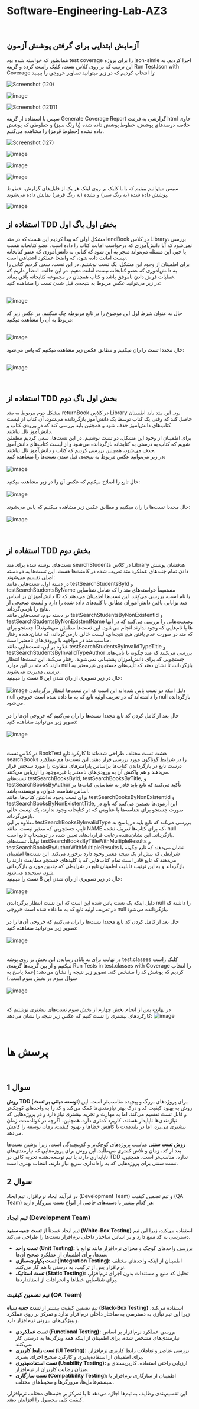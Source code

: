 # Software-Engineering-Lab-AZ3

<br>

 ## آزمایش ابتدایی برای گرفتن پوشش آزمون 
 همانطور که خواسته شده بود test coverage را برای پروژه json-simle اجرا کردیم. به این ترتیب که بر روی کلاس تست، کلیک راست کرده و گزینه Run TestJson with Coverage را انتخاب کردیم که در زیر میتوانید تصاویر خروجی را ببینید:
<br>

![Screenshot (120)](https://github.com/user-attachments/assets/454cfab3-68a2-4cb9-b1be-31fb97eff2a8)

![image](https://github.com/user-attachments/assets/fdc4de8b-552d-42b8-b676-cdf0b46dbb05)



 ![Screenshot (121)11](https://github.com/user-attachments/assets/d1e71d22-9e64-4374-8559-7c697810ff41)

سپس با استفاده از گزینه Generate Coverage Report  گزارشی به فرمت html حاوی خلاصه درصدهای پوشش، خطوط پوشش داده شده (با رنگ سبز) و خطوطی که پوشش داده نشده (خطوط قرمز) را مشاهده می‌کنیم.
<br>

![Screenshot (127)](https://github.com/user-attachments/assets/1441d228-c9f9-4db8-b7de-217b0509622b)

![image](https://github.com/user-attachments/assets/735e14fa-f120-4a24-a416-94e78f38dd9f)

![image](https://github.com/user-attachments/assets/613d0f6b-bdde-432e-8843-13c25dc76568)

![image](https://github.com/user-attachments/assets/ea1938cb-04d7-4b89-a3f4-294eb9a6a57d)

سپس میتوانیم ببینیم که با با کلیک بر روی لینک هر یک از فایل‌های گزارش، خطوط پوشش داده شده (به رنگ سبز) و نشده (به رنگ قرمز) نمایش داده می‌شوند.
<br>

![image](https://github.com/user-attachments/assets/4b6b85db-f09f-4dd0-b2a4-a9060498b19e)


 ## استفاده از TDD بخش اول باگ اول
مشکل اولی که پیدا کردیم این هست که در متد lendBook در کلاس Library، بررسی نمی‌شود که آیا دانش‌آموزی که درخواست امانت کتاب را داده است، عضو کتابخانه هست یا خیر. این مسئله می‌تواند منجر به این شود که کتابی به دانش‌آموزی که عضو کتابخانه نیست امانت داده شود، که واضحا عملکرد اشتباهی است. <br>
برای اطمینان از وجود این مشکل، یک تست نوشتیم. در این تست، سعی کردیم کتابی را به دانش‌آموزی که عضو کتابخانه نیست امانت دهیم. در این حالت، انتظار داریم که عملیات قرض دادن ناموفق باشد و کتاب همچنان در مجموعه کتابخانه باقی بماند. <br>
در زیر می‌توانید عکس مربوط به نتیجه‌ی فیل شدن تست را مشاهده کنید: <br> <br>

![image](https://github.com/user-attachments/assets/1c007a1c-3236-46bb-9f72-43e7b031abe5)
<br>
<br>
حال به عنوان شرط اول این موضوع را در تابع مربوطه چک میکنیم. در عکس زیر کد مربوط به آن را مشاهده میکنید: <br> <br>

![image](https://github.com/user-attachments/assets/0c2a8261-cf97-4d71-a2f5-6e4c4920e85c)
<br>
<br>
حال مجددا تست را ران میکنیم و مطابق عکس زیر مشاهده میکنیم که پاس می‌شود: <br> <br>

![image](https://github.com/user-attachments/assets/98bf4d29-0dd3-4b70-b855-2081acf6701a)
<br>
<br>
<br>
## استفاده از TDD بخش اول باگ دوم
مشکل دوم مربوط به متد returnBook در کلاس Library بود. این متد باید اطمینان حاصل کند که وقتی یک کتاب توسط یک دانش‌آموز بازگردانده می‌شود، آن کتاب از لیست کتاب‌های دانش‌آموز حذف شود و همچنین باید بررسی کند که در ورودی کتاب و دانش‌آموز نال نباشند. <br>
برای اطمینان از وجود این مشکل، دو تست نوشتیم. در این تست‌ها، سعی کردیم مطمئن شویم که کتاب به درستی به کتابخانه بازگردانده می‌شود و از لیست کتاب‌های دانش‌آموز حذف می‌شود، همچنین بررسی کردیم که کتاب و دانش‌آموز نال نباشند. <br>
در زیر می‌توانید عکس مربوط به نتیجه‌ی فیل شدن تست‌ها را مشاهده کنید: <br> <br>
![image](https://github.com/user-attachments/assets/98038139-8bdc-457e-8126-a8fa037893b2)
<br>
<br>
حال تابع را اصلاح میکنیم که عکس آن را در زیر مشاهده میکنید: <br> <br>
![image](https://github.com/user-attachments/assets/4f43618b-ced1-4144-8714-626500b65260)
<br>
<br>
حال مجددا تست‌ها را ران میکنیم و مطابق عکس زیر مشاهده میکنیم که پاس می‌شوند: <br> <br>
![image](https://github.com/user-attachments/assets/4891be58-623f-4b37-bc0b-029d5af6ffea)
<br>
<br>
<br>
## استفاده از TDD بخش دوم
تست‌های نوشته شده برای متد searchStudents در کلاس Library هدفشان پوشش دادن تمام جنبه‌های عملکرد متد تعریف شده در کامنت‌ها هست. این تست‌ها به دو دسته اصلی تقسیم می‌شوند: <br>
در دسته اول، تست‌هایی مانند testSearchStudentsById و testSearchStudentsByName مستقیماً خواسته‌های متد را که شامل شناسایی دانش‌آموزان بر اساس ID یا نام است، بررسی می‌کنند. این تست‌ها اطمینان می‌دهند که متد توانایی یافتن دانش‌آموزان مطابق با کلیدهای داده شده را دارد و لیست صحیحی از نتایج را بازمی‌گرداند. <br>
در دسته دوم، تست‌هایی مانند testSearchStudentsByNonExistentId و testSearchStudentsByNonExistentName وضعیت‌هایی را بررسی می‌کنند که در آنها جستجو برای IDها یا نام‌هایی که وجود ندارند انجام می‌شود. این تست‌ها مطمئن می‌شوند که متد در صورت عدم یافتن هیچ نتیجه‌ای، لیست خالی بازمی‌گرداند، که نشان‌دهنده رفتار مناسب متد در مواجهه با ورودی‌های نامعتبر است. <br>
علاوه بر این، تست‌هایی مانند testSearchStudentsByInvalidTypeTitle و testSearchStudentsByInvalidTypeAuthor بررسی می‌کنند که متد چگونه با تایپ‌های جستجویی که برای دانش‌آموزان پشتیبانی نمی‌شوند، رفتار می‌کند. این تست‌ها انتظار دارند که متد در این موارد null بازگرداند، تا نشان دهند که تایپ‌های جستجوی غیرمعتبر به درستی مدیریت می‌شوند. <br>
حال در زیر تصویری از ران شدن این 6 تست را میبینید: <br> <br>
![image](https://github.com/user-attachments/assets/54cff7a4-eb1c-498a-8ae6-762475a55861)
دلیل اینکه دو تست پاس شده‌اند این است که این تست‌ها انتظار برگرداندن null را داشته‌اند که در تعریف اولیه تابع که به ما داده شده است خروجی null بازگردانده می‌شود. <br> <br>
حال بعد از کامل کردن کد تابع مجددا تست‌ها را ران می‌کنیم که خروجی آن‌ها را در تصویر زیر می‌توانید مشاهده کنید: <br> <br>
![image](https://github.com/user-attachments/assets/290186cc-db6a-499c-b8a0-3f240a4b18b5)
<br>
<br>
<br>
در کلاس تست BookTest هشت تست مختلف طراحی شده‌اند تا کارکرد تابع searchBooks را در شرایط گوناگون مورد بررسی قرار دهند. این تست‌ها هم عملکرد درست تابع در بازگرداندن کتاب‌ها براساس پارامترهای متفاوت را مورد سنجش قرار می‌دهند و هم واکنش آن به ورودی‌های نامعتبر یا غیرموجود را ارزیابی می‌کنند. <br>
تست‌های testSearchBooksById, testSearchBooksByTitle, و testSearchBooksByAuthor تأکید می‌کنند که تابع باید قادر به شناسایی کتاب‌ها بر اساس شناسه، عنوان، و نویسنده باشد. <br>
برای تست وجود نداشتن کتاب‌ها، مانند testSearchBooksByNonExistentId و testSearchBooksByNonExistentTitle, این آزمون‌ها تضمین می‌کنند که تابع در صورت جستجو برای شناسه‌ها یا عناوینی که در کتابخانه وجود ندارند، یک لیست خالی بازمی‌گرداند. <br>
علاوه بر این، testSearchBooksByInvalidType بررسی می‌کند که تابع باید در پاسخ به تایپ جستجویی که معتبر نیست، مانند NAME که برای کتاب‌ها تعریف نشده، null بازگرداند. این نشان‌دهنده رعایت قراردادهای تعیین شده در توضیحات تابع است. <br>
نهایتاً، تست‌های testSearchBooksByTitleWithMultipleResults و testSearchBooksByAuthorWithMultipleResults نشان می‌دهند که تابع چگونه با شرایطی که بیش از یک نتیجه معتبر وجود دارد برخورد می‌کند. این تست‌ها اطمینان می‌دهند که تابع قادر است تمام کتاب‌هایی که با کلیدهای جستجو مطابقت دارند را بازگرداند و به این ترتیب قابلیت اطمینان تابع در شرایطی که چندین موردی بازگردانی شود، سنجیده می‌شود. <br>
خال در زیر تصویری از ران شدن این 8 تست را میبینید: <br> <br>
![image](https://github.com/user-attachments/assets/fad6d5f3-232a-4236-bc3c-3b088e985b01)

دلیل اینکه یک تست پاس شده‌ این است که این تست‌ انتظار برگرداندن null را داشته‌ که در تعریف اولیه تابع که به ما داده شده است خروجی null بازگردانده می‌شود. <br> <br>
حال بعد از کامل کردن کد تابع مجددا تست‌ها را ران می‌کنیم که خروجی آن‌ها را در تصویر زیر می‌توانید مشاهده کنید: <br> <br>
![image](https://github.com/user-attachments/assets/6aa1dd31-4396-4a5c-8b33-e5ad18e7ca0f)
<br>
<br>
<br>
در نهایت برای به پایان رساندن این بخش بر روی پوشه test.classes کلیک راست میکنیم و از بین گزینه‌ها گزینه‌ی  Run Tests in test.classes with Coverage را انتخاب کردیم که پوشش کد را مشخص کند. تصویر زیر نتیجه را نشان می‌دهد: (عملا پاسخ به سوال سوم در بخش سوم است.) <br> <br>
![image](https://github.com/user-attachments/assets/0437ad2e-e33c-4d38-b53d-513d2cb89fbe)
<br>
<br>
<br>
در نهایت پس از انجام بخش چهارم از بخش سوم تست‌های بیشتری نوشتیم که کارکردهای بیشتری را تست کنیم که عکس زیر نتیجه را نشان می‌دهد:
![image](https://github.com/user-attachments/assets/418bfd87-1f54-4d97-9b63-3c3a1ffaed63)
<br>
<br>
<br>

# پرسش ها
<br>


 ## سوال 1


**روش TDD (توسعه مبتنی بر تست)** برای پروژه‌های بزرگ و پیچیده مناسب‌تر است. این روش به بهبود کیفیت کد و درک بهتر نیازمندی‌ها کمک می‌کند و کد را به واحدهای کوچک‌تر و قابل تست تقسیم می‌کند. اما به مهارت و تجربه بیشتری نیاز دارد و در پروژه‌هایی که نیازمندی‌ها ناپایدار هستند، کاربرد کمتری دارد. همچنین، اگرچه در کوتاه‌مدت زمان بیشتری می‌برد، اما در بلندمدت با کاهش خطاها و بهبود کیفیت، زمان توسعه را کاهش می‌دهد.

**روش تست سنتی** مناسب پروژه‌های کوچک‌تر و کم‌پیچیدگی است، زیرا نوشتن تست‌ها بعد از کد، زمان و تلاش کمتری می‌طلبد. این روش برای پروژه‌هایی که نیازمندی‌های ناپایداری دارند یا تیم توسعه‌دهنده تجربه کافی در TDD ندارد، مناسب‌تر است. همچنین، تست سنتی برای پروژه‌هایی که به راه‌اندازی سریع نیاز دارند، انتخاب بهتری است.
<br>
## سوال 2
در فرآیند ایجاد نرم‌افزار، تیم ایجاد (Development Team) و تیم تضمین کیفیت (QA Team) هر کدام بیشتر با دسته‌های خاصی از انواع تست سروکار دارند:

### تیم ایجاد (Development Team)
تیم ایجاد عمدتاً از **تست جعبه سفید (White-Box Testing)** استفاده می‌کند، زیرا این تیم دسترسی به کد منبع دارد و بر اساس ساختار داخلی نرم‌افزار تست‌ها را طراحی می‌کند.

- **تست واحد (Unit Testing):** بررسی واحدهای کوچک و مجزای نرم‌افزار مانند توابع یا متدها، برای اطمینان از عملکرد صحیح آن‌ها.
- **تست یکپارچه‌سازی (Integration Testing):** اطمینان از اینکه واحدهای مختلف نرم‌افزار پس از ترکیب، به درستی با هم کار می‌کنند.
- **تست استاتیک (Static Testing):** تحلیل کد منبع و مستندات بدون اجرای نرم‌افزار، برای شناسایی خطاها و انحرافات از استانداردها.

### تیم تضمین کیفیت (QA Team)
تیم تضمین کیفیت بیشتر از **تست جعبه سیاه (Black-Box Testing)** استفاده می‌کند، زیرا این تیم نیازی به دسترسی به ساختار داخلی نرم‌افزار ندارد و تمرکز بر روی عملکرد و ویژگی‌های بیرونی نرم‌افزار دارد.

- **تست عملکردی (Functional Testing):** بررسی عملکرد نرم‌افزار بر اساس نیازمندی‌های مشخص شده، برای اطمینان از اینکه همه ویژگی‌ها به درستی کار می‌کنند.
- **تست رابط کاربری (UI Testing):** بررسی عناصر و تعاملات رابط کاربری نرم‌افزار، برای اطمینان از استفاده‌پذیری و کارکرد صحیح اجزای بصری.
- **تست استفاده‌پذیری (Usability Testing):** ارزیابی راحتی استفاده، کاربرپسندی و میزان رضایت کاربران از نرم‌افزار.
- **تست سازگاری (Compatibility Testing):** اطمینان از سازگاری نرم‌افزار با سیستم‌عامل‌ها، مرورگرها و محیط‌های مختلف. 

این تقسیم‌بندی وظایف به تیم‌ها اجازه می‌دهد تا با تمرکز بر جنبه‌های مختلف نرم‌افزار، کیفیت کلی محصول را افزایش دهند.

